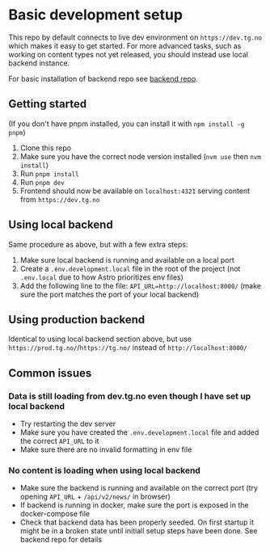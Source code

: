 # Basic development setup

This repo by default connects to live dev environment on `https://dev.tg.no` which makes it easy to get started. For more advanced tasks, such as working on content types not yet released, you should instead use local backend instance.

For basic installation of backend repo see [backend repo](https://github.com/gathering/tgno-backend).

## Getting started

(If you don't have pnpm installed, you can install it with `npm install -g pnpm`)

1. Clone this repo
2. Make sure you have the correct node version installed (`nvm use` then `nvm install`)
3. Run `pnpm install`
4. Run `pnpm dev`
5. Frontend should now be available on `localhost:4321` serving content from `https://dev.tg.no`

## Using local backend

Same procedure as above, but with a few extra steps:

1. Make sure local backend is running and available on a local port
2. Create a `.env.development.local` file in the root of the project (not `.env.local` due to how Astro prioritizes env files)
3. Add the following line to the file: `API_URL=http://localhost:8000/` (make sure the port matches the port of your local backend)

## Using production backend

Identical to using local backend section above, but use `https://prod.tg.no/`/`https://tg.no/` instead of `http://localhost:8000/`

## Common issues

### Data is still loading from dev.tg.no even though I have set up local backend

- Try restarting the dev server
- Make sure you have created the `.env.development.local` file and added the correct `API_URL` to it
- Make sure there are no invalid formatting in env file

### No content is loading when using local backend

- Make sure the backend is running and available on the correct port (try opening `API_URL` + `/api/v2/news/` in browser)
- If backend is running in docker, make sure the port is exposed in the docker-compose file
- Check that backend data has been properly seeded. On first startup it might be in a broken state until initiall setup steps have been done. See backend repo for details
